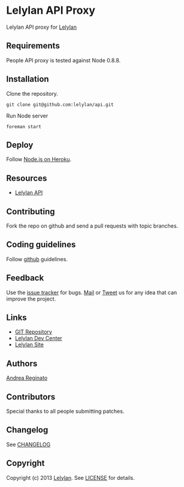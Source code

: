 # Lelylan API Proxy

Lelylan API proxy for [Lelylan](http://dev.lelylan.com)

## Requirements

People API proxy is tested against Node 0.8.8.

## Installation

Clone the repository.

    git clone git@github.com:lelylan/api.git

Run Node server

    foreman start

## Deploy

Follow [Node.js on Heroku](https://devcenter.heroku.com/articles/nodejs).

## Resources

* [Lelylan API](http://dev.lelylan.com)

## Contributing

Fork the repo on github and send a pull requests with topic branches.

## Coding guidelines

Follow [github](https://github.com/styleguide/) guidelines.

## Feedback

Use the [issue tracker](http://github.com/lelylan/api/issues) for bugs.
[Mail](mailto:touch@lelylan.com) or [Tweet](http://twitter.com/lelylan) us for any idea that can improve the project.

## Links

* [GIT Repository](http://github.com/lelylan/api)
* [Lelylan Dev Center](http://dev.lelylan.com)
* [Lelylan Site](http://lelylan.com)

## Authors

[Andrea Reginato](http://twitter.com/andreareginato)

## Contributors

Special thanks to all people submitting patches.

## Changelog

See [CHANGELOG](api/blob/master/CHANGELOG.md)

## Copyright

Copyright (c) 2013 [Lelylan](http://lelylan.com). See [LICENSE](api/blob/master/LICENSE.md) for details.

